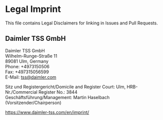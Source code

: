 <!-- SPDX-License-Identifier: MIT -->
<!-- Copyright (c) 2021 Daimler TSS GmbH -->
# Legal Imprint

This file contains Legal Disclaimers for linking in Issues and Pull Requests.


## Daimler TSS GmbH

Daimler TSS GmbH  
Wilhelm-Runge-Straße 11  
89081 Ulm, Germany  
Phone: +4973150506  
Fax: +497315056599  
E-Mail: tss@daimler.com  

Sitz und Registergericht/Domicile and Register Court: Ulm, HRB-Nr./Commercial Register No.: 3844  
Geschäftsführung/Management: Martin Haselbach (Vorsitzender/Chairperson)

<https://www.daimler-tss.com/en/imprint/>
